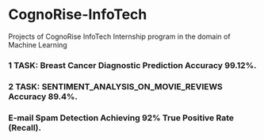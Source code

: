 # CognoRise-InfoTech
Projects of CognoRise InfoTech Internship program in the domain of Machine Learning
### 1 TASK: Breast Cancer Diagnostic Prediction Accuracy 99.12%.
### 2 TASK: SENTIMENT_ANALYSIS_ON_MOVIE_REVIEWS Accuracy 89.4%.
### E-mail Spam Detection Achieving 92% True Positive Rate (Recall).
